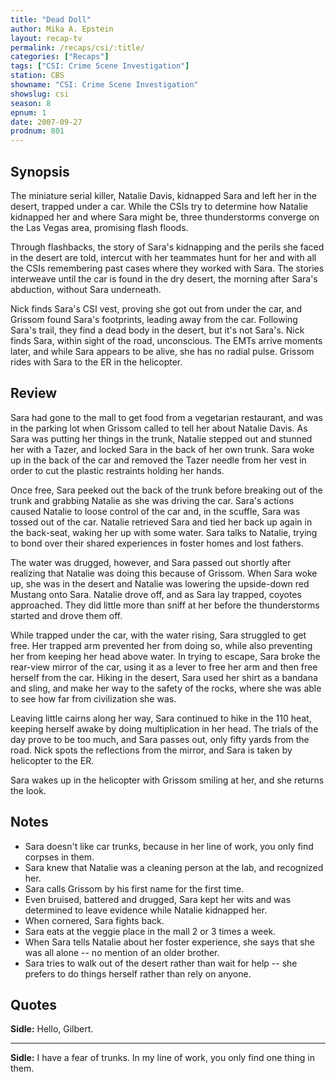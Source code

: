 ```yaml
---
title: "Dead Doll"
author: Mika A. Epstein
layout: recap-tv
permalink: /recaps/csi/:title/
categories: ["Recaps"]
tags: ["CSI: Crime Scene Investigation"]
station: CBS
showname: "CSI: Crime Scene Investigation"
showslug: csi
season: 8
epnum: 1  
date: 2007-09-27
prodnum: 801  
---
```


## Synopsis

The miniature serial killer, Natalie Davis, kidnapped Sara  and left her in the desert, trapped under a car. While the CSIs try to determine how Natalie kidnapped her and where Sara might be, three thunderstorms converge on the Las Vegas area, promising flash floods.

Through flashbacks, the story of Sara's kidnapping and the perils she faced in the desert are told, intercut with her teammates hunt for her and with all the CSIs remembering past cases where they worked with Sara. The stories interweave until the car is found in the dry desert, the morning after Sara's abduction, without Sara underneath.

Nick finds Sara's CSI vest, proving she got out from under the car, and Grissom found Sara's footprints, leading away from the car. Following Sara's trail, they find a dead body in the desert, but it's not Sara's. Nick finds Sara, within sight of the road, unconscious. The EMTs arrive moments later, and while Sara appears to be alive, she has no radial pulse. Grissom rides with Sara to the ER in the helicopter.

## Review

Sara had gone to the mall to get food from a vegetarian restaurant, and was in the parking lot when Grissom called to tell her about Natalie Davis. As Sara was putting her things in the trunk, Natalie stepped out and stunned her with a Tazer, and locked Sara in the back of her own trunk. Sara woke up in the back of the car and removed the Tazer needle from her vest in order to cut the plastic restraints holding her hands.

Once free, Sara peeked out the back of the trunk before breaking out of the trunk and grabbing Natalie as she was driving the car. Sara's actions caused Natalie to loose control of the car and, in the scuffle, Sara was tossed out of the car. Natalie retrieved Sara and tied her back up again in the back-seat, waking her up with some water. Sara talks to Natalie, trying to bond over their shared experiences in foster homes and lost fathers.

The water was drugged, however, and Sara passed out shortly after realizing that Natalie was doing this because of Grissom. When Sara woke up, she was in the desert and Natalie was lowering the upside-down red Mustang onto Sara. Natalie drove off, and as Sara lay trapped, coyotes approached. They did little more than sniff at her before the thunderstorms started and drove them off.

While trapped under the car, with the water rising, Sara struggled to get free. Her trapped arm prevented her from doing so, while also preventing her from keeping her head above water. In trying to escape, Sara broke the rear-view mirror of the car, using it as a lever to free her arm and then free herself from the car. Hiking in the desert, Sara used her shirt as a bandana and sling, and make her way to the safety of the rocks, where she was able to see how far from civilization she was.

Leaving little cairns along her way, Sara continued to hike in the 110 heat, keeping herself awake by doing multiplication in her head. The trials of the day prove to be too much, and Sara passes out, only fifty yards from the road. Nick spots the reflections from the mirror, and Sara is taken by helicopter to the ER.

Sara wakes up in the helicopter with Grissom smiling at her, and she returns the look.

## Notes

* Sara doesn't like car trunks, because in her line of work, you only find corpses in them.  
* Sara knew that Natalie was a cleaning person at the lab, and recognized her.  
* Sara calls Grissom by his first name for the first time.  
* Even bruised, battered and drugged, Sara kept her wits and was determined to leave evidence while Natalie kidnapped her.  
* When cornered, Sara fights back.  
* Sara eats at the veggie place in the mall 2 or 3 times a week.  
* When Sara tells Natalie about her foster experience, she says that she was all alone -- no mention of an older brother.  
* Sara tries to walk out of the desert rather than wait for help -- she prefers to do things herself rather than rely on anyone.

## Quotes

**Sidle:** Hello, Gilbert.

- - -

**Sidle:** I have a fear of trunks. In my line of work, you only find one thing in them.
